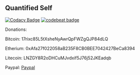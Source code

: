 Quantified Self
--------------- 

[![Codacy Badge](https://api.codacy.com/project/badge/Grade/dff75c30d91a4aa5b400b1ef17b54623)](https://app.codacy.com/app/jimmykane/quantified-self?utm_source=github.com&utm_medium=referral&utm_content=jimmykane/quantified-self&utm_campaign=badger)
[![codebeat badge](https://codebeat.co/badges/4f0d69e0-da87-4449-95f3-38b45075738f)](https://codebeat.co/projects/github-com-jimmykane-quantified-self-develop)

Donations:


Bitcoin: 17rixc85L5tXsheNyAwrQpFWZgQJP84dLQ

Etherium: 0xAfa27f022058aB235F8CB0BEE7042427BeCa8394

Litecoin: LNZGY8R2oDHCuMJvdxif5J76j52JKEadqb
    
Paypal: [Paypal](paypal.me/DKanellopoulos)
